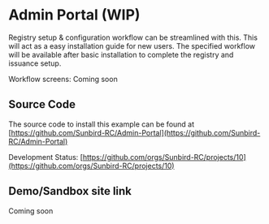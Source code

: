 # Admin Portal (WIP)

Registry setup & configuration workflow can be streamlined with this. This will act as a easy installation guide for new users. The specified workflow will be available after basic installation to complete the registry and issuance setup.

Workflow screens: Coming soon

## Source Code

The source code to install this example can be found at [https://github.com/Sunbird-RC/Admin-Portal](https://github.com/Sunbird-RC/Admin-Portal)

Development Status: [https://github.com/orgs/Sunbird-RC/projects/10](https://github.com/orgs/Sunbird-RC/projects/10)

## Demo/Sandbox site link

Coming soon

